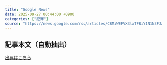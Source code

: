 ```yaml
---
title: "Google News"
date: 2025-09-27 00:44:00 +0900
categories: ["犯罪"]
source: "https://news.google.com/rss/articles/CBMiWEFVX3lxTFBiY1N1N3FJa3d4TmlfdDRQYUxNNEs1UjA3U3ZPdGRLbkxqaUp4ZW1SWUd5VFFTeE9lc3pJNEY1S3BLWjNBZWdObS1HTWtPZGJHOUFEcUFMUzk?oc=5"
---
```


## 記事本文（自動抽出）
<body class="y0K44d EA71Tc" id="readabilityBody"></body>

[出典はこちら](https://news.google.com/rss/articles/CBMiWEFVX3lxTFBiY1N1N3FJa3d4TmlfdDRQYUxNNEs1UjA3U3ZPdGRLbkxqaUp4ZW1SWUd5VFFTeE9lc3pJNEY1S3BLWjNBZWdObS1HTWtPZGJHOUFEcUFMUzk?oc=5)

